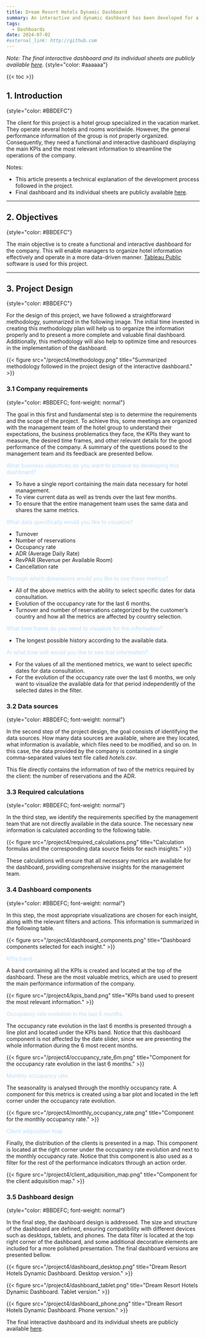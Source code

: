 ```yaml
---
title: Dream Resort Hotels Dynamic Dashboard
summary: An interactive and dynamic dashboard has been developed for a hotel group. The main KPIs, including turnover, ADR, number of reservations, occupancy rate, RevPAR, and cancellation rate, are visualized in the dashboard along with other relevant metrics.
tags:
  - Dashboards
date: 2024-07-02
#external_link: http://github.com
---
```

*Note: The final interactive dashboard and its individual sheets are publicly available [here](https://public.tableau.com/views/Dream_resort_hotels_dynamic_dashboard/Dashboard1?:language=es-ES&publish=yes&:sid=&:display_count=n&:origin=viz_share_link).*
{style="color: #aaaaaa"}

{{< toc >}}

## 1. Introduction
{style="color: #BBDEFC"}

The client for this project is a hotel group specialized in the vacation market. They operate several hotels and rooms worldwide. However, the general performance information of the group is not properly organized. Consequently, they need a functional and interactive dashboard displaying the main KPIs and the most relevant information to streamline the operations of the company.

Notes:

* This article presents a technical explanation of the development process followed in the project.
* Final dashboard and its individual sheets are publicly available [here](https://public.tableau.com/views/Dream_resort_hotels_dynamic_dashboard/Dashboard1?:language=es-ES&publish=yes&:sid=&:display_count=n&:origin=viz_share_link).

---

## 2. Objectives
{style="color: #BBDEFC"}

The main objective is to create a functional and interactive dashboard for the company. This will enable managers to organize hotel information effectively and operate in a more data-driven manner. [Tableau Public](https://public.tableau.com/app/discover) software is used for this project.

---

## 3. Project Design
{style="color: #BBDEFC"}

For the design of this project, we have followed a straightforward methodology, summarized in the following image. The initial time invested in creating this methodology plan will help us to organize the information properly and to present a more complete and valuable final dashboard. Additionally, this methodology will also help to optimize time and resources in the implementation of the dashboard.

{{< figure src="/project4/methodology.png" title="Summarized methodology followed in the project design of the interactive dashboard." >}}

### 3.1 Company requirements
{style="color: #BBDEFC; font-weight: normal"}

 The goal in this first and fundamental step is to determine the requirements and the scope of the project. To achieve this, some meetings are organized with the management team of the hotel group to understand their expectations, the business problematics they face, the KPIs they want to measure, the desired time frames, and other relevant details for the good performance of the company. A summary of the questions posed to the management team and its feedback are presented bellow.

<text style='color: #BBDEFC; font-weight: normal;'>What business objectives do you want to achieve by developing this dashboard?</text>

* To have a single report containing the main data necessary for hotel management.
* To view current data as well as trends over the last few months.
* To ensure that the entire management team uses the same data and shares the same metrics.

<text style='color: #BBDEFC; font-weight: normal;'>What data specifically would you like to visualize?</text>

* Turnover
* Number of reservations
* Occupancy rate
* ADR (Average Daily Rate)
* RevPAR (Revenue per Available Room)
* Cancellation rate

<text style='color: #BBDEFC; font-weight: normal;'>Through which dimensions would you like to see these metrics?</text>

* All of the above metrics with the ability to select specific dates for data consultation.
* Evolution of the occupancy rate for the last 6 months.
* Turnover and number of reservations categorized by the customer’s country and how all the metrics are affected by country selection.

<text style='color: #BBDEFC; font-weight: normal;'>What time frame do you need to visualize for the information?</text>

* The longest possible history according to the available data.

<text style='color: #BBDEFC; font-weight: normal;'>At what time unit would you like to see that information?</text>

* For the values of all the mentioned metrics, we want to select specific dates for data consultation.
* For the evolution of the occupancy rate over the last 6 months, we only want to visualize the available data for that period independently of the selected dates in the filter.


### 3.2 Data sources
{style="color: #BBDEFC; font-weight: normal"}

In the second step of the project design, the goal consists of identifying the data sources. How many data sources are available, where are they located, what information is available, which files need to be modified, and so on. In this case, the data provided by the company is contained in a single comma-separated values text file called *hotels.csv*.

This file directly contains the information of two of the metrics required by the client: the number of reservations and the ADR.

### 3.3 Required calculations
{style="color: #BBDEFC; font-weight: normal"}

In the third step, we identify the requirements specified by the management team that are not directly available in the data source. The necessary new information is calculated according to the following table.

{{< figure src="/project4/required_calculations.png" title="Calculation formulas and the corresponding data source fields for each insights." >}}

These calculations will ensure that all necessary metrics are available for the dashboard, providing comprehensive insights for the management team.


### 3.4 Dashboard components
{style="color: #BBDEFC; font-weight: normal"}

In this step, the most appropriate visualizations are chosen for each insight, along with the relevant filters and actions. This information is summarized in the following table.

{{< figure src="/project4/dashboard_components.png" title="Dashboard components selected for each insight." >}}

<text style='color: #BBDEFC; font-weight: normal;'>KPIs band</text>

A band containing all the KPIs is created and located at the top of the dashboard. These are the most valuable metrics, which are used to present the main performance information of the company.

{{< figure src="/project4/kpis_band.png" title="KPIs band used to present the most relevant information." >}}

<text style='color: #BBDEFC; font-weight: normal;'>Occupancy rate evolution in the last 6 months</text>

The occupancy rate evolution in the last 6 months is presented through a line plot and located under the KPIs band. Notice that this dashboard component is not affected by the date slider, since we are presenting the whole information during the 6 most recent months.

{{< figure src="/project4/occupancy_rate_6m.png" title="Component for the occupancy rate evolution in the last 6 months." >}}

<text style='color: #BBDEFC; font-weight: normal;'>Monthly occupancy rate</text>

The seasonality is analysed through the monthly occupancy rate. A component for this metrics is created using a bar plot and located in the left corner under the occupancy rate evolution.

{{< figure src="/project4/monthly_occupancy_rate.png" title="Component for the monthly occupancy rate." >}}

<text style='color: #BBDEFC; font-weight: normal;'>Client adquisition map</text>

Finally, the distribution of the clients is presented in a map. This component is located at the right corner under the occupancy rate evolution and next to the monthly occupancy rate. Notice that this component is also used as a filter for the rest of the performance indicators through an action order.

{{< figure src="/project4/client_adquisition_map.png" title="Component for the client adquisition map." >}}


### 3.5 Dashboard design
{style="color: #BBDEFC; font-weight: normal"}

In the final step, the dashboard design is addressed. The size and structure of the dashboard are defined, ensuring compatibility with different devices such as desktops, tablets, and phones. The data filter is located at the top right corner of the dashboard, and some additional decorative elements are included for a more polished presentation. The final dashboard versions are presented bellow.

{{< figure src="/project4/dashboard_desktop.png" title="Dream Resort Hotels Dynamic Dashboard. Desktop version." >}}

{{< figure src="/project4/dashboard_tablet.png" title="Dream Resort Hotels Dynamic Dashboard. Tablet version." >}}

{{< figure src="/project4/dashboard_phone.png" title="Dream Resort Hotels Dynamic Dashboard. Phone version." >}}

The final interactive dashboard and its individual sheets are publicly available [here](https://public.tableau.com/views/Dream_resort_hotels_dynamic_dashboard/Dashboard1?:language=es-ES&publish=yes&:sid=&:display_count=n&:origin=viz_share_link).
